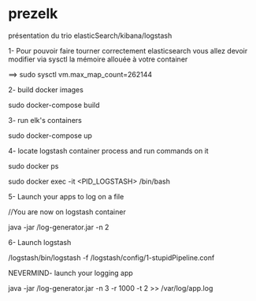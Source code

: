 # prezelk
présentation du trio elasticSearch/kibana/logstash


1- Pour pouvoir faire tourner correctement elasticsearch vous allez devoir modifier via sysctl la mémoire allouée à votre container

==> sudo sysctl vm.max_map_count=262144



2- build docker images

sudo docker-compose build

3- run elk's containers

sudo docker-compose up

4- locate logstash container process and run commands on it

sudo docker ps 

sudo docker exec -it <PID_LOGSTASH> /bin/bash

5- Launch your apps to log on a file

//You are now on logstash container

java -jar /log-generator.jar -n 2 

6- Launch logstash 

/logstash/bin/logstash -f /logstash/config/1-stupidPipeline.conf




NEVERMIND- launch your logging app

java -jar /log-generator.jar -n 3 -r 1000 -t 2 >> /var/log/app.log

